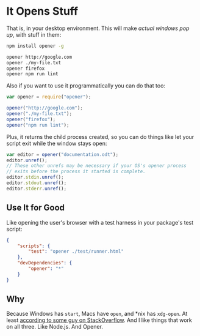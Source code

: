 # It Opens Stuff

That is, in your desktop environment. This will make *actual windows pop up*, with stuff in them:

```bash
npm install opener -g

opener http://google.com
opener ./my-file.txt
opener firefox
opener npm run lint
```

Also if you want to use it programmatically you can do that too:

```js
var opener = require("opener");

opener("http://google.com");
opener("./my-file.txt");
opener("firefox");
opener("npm run lint");
```

Plus, it returns the child process created, so you can do things like let your script exit while the window stays open:

```js
var editor = opener("documentation.odt");
editor.unref();
// These other unrefs may be necessary if your OS's opener process
// exits before the process it started is complete.
editor.stdin.unref();
editor.stdout.unref();
editor.stderr.unref();
```































<extoc></extoc>

## Use It for Good

Like opening the user's browser with a test harness in your package's test script:

```json
{
    "scripts": {
        "test": "opener ./test/runner.html"
    },
    "devDependencies": {
        "opener": "*"
    }
}
```

## Why

Because Windows has `start`, Macs have `open`, and *nix has `xdg-open`. At least
[according to some guy on StackOverflow](http://stackoverflow.com/q/1480971/3191). And I like things that work on all
three. Like Node.js. And Opener.
